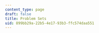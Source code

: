 ```yaml
---
content_type: page
draft: false
title: Problem Sets
uid: 899bb29a-22b5-4e17-93b3-ffc574daa551
---
```


